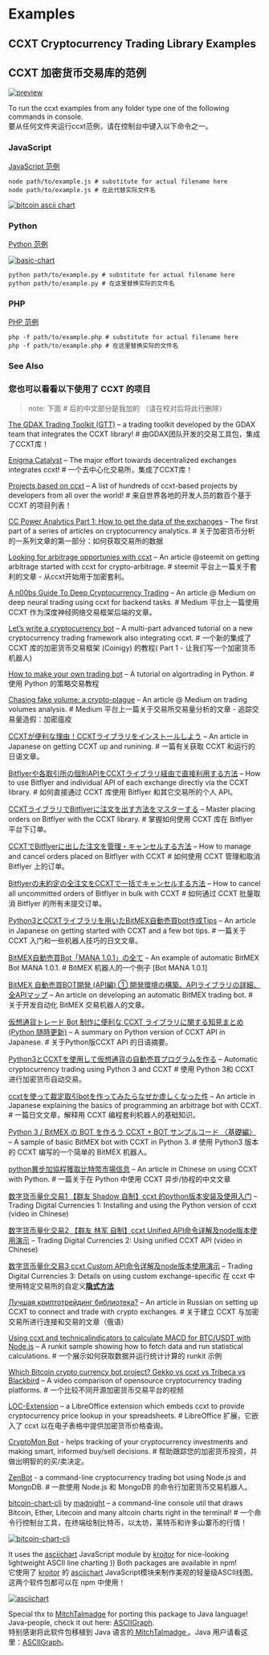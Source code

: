 # Examples

## CCXT Cryptocurrency Trading Library Examples

## CCXT 加密货币交易库的范例

[![preview](https://user-images.githubusercontent.com/1294454/31798504-ca2af4cc-b53c-11e7-946c-620d744f6d16.gif)](https://user-images.githubusercontent.com/1294454/31798504-ca2af4cc-b53c-11e7-946c-620d744f6d16.gif)

To run the ccxt examples from any folder type one of the following commands in console.  
要从任何文件夹运行ccxt范例，请在控制台中键入以下命令之一。

### JavaScript

[JavaScript 范例](https://github.com/ccxt/ccxt/tree/master/examples/js)

```text
node path/to/example.js # substitute for actual filename here
node path/to/example.js # 在此代替实际文件名
```

[![bitcoin ascii chart](https://user-images.githubusercontent.com/1294454/29673849-156f58c6-88f9-11e7-8955-fb3f37467234.png)](https://user-images.githubusercontent.com/1294454/29673849-156f58c6-88f9-11e7-8955-fb3f37467234.png)

### Python

[Python 范例](https://github.com/ccxt/ccxt/tree/master/examples/py)

[![basic-chart](https://user-images.githubusercontent.com/1294454/29979754-6d62354c-8f4f-11e7-9e0a-22e87b4a093b.jpg)](https://user-images.githubusercontent.com/1294454/29979754-6d62354c-8f4f-11e7-9e0a-22e87b4a093b.jpg)

```text
python path/to/example.py # substitute for actual filename here
python path/to/example.py # 在这里替换实际的文件名
```

### PHP

[PHP 范例](https://github.com/ccxt/ccxt/tree/master/examples/php)

```text
php -f path/to/example.php # substitute for actual filename here
php -f path/to/example.php # 在这里替换实际的文件名
```

### See Also

### 您也可以看看以下使用了 CCXT 的项目

> note: 下面 \# 后的中文部分是我加的 （请在校对后将此行删除）

[The GDAX Trading Toolkit \(GTT\)](https://github.com/coinbase/gdax-tt) – a trading toolkit developed by the GDAX team that integrates the CCXT library! \# 由GDAX团队开发的交易工具包，集成了CCXT库！

[Enigma Catalyst](https://blog.enigma.co/enigma-announces-catalyst-0-4-our-biggest-release-yet-fa31a5ffa4b1) – The major effort towards decentralized exchanges integrates ccxt! \# 一个去中心化交易所，集成了CCXT库！

[Projects based on ccxt](https://github.com/ccxt/ccxt/network/dependents) – A list of hundreds of ccxt-based projects by developers from all over the world! \# 来自世界各地的开发人员的数百个基于 CCXT 的项目列表！

[CC Power Analytics Part 1: How to get the data of the exchanges](https://www.linkedin.com/pulse/part-1-cc-power-analytics-how-get-data-exchanges-steve-rein/) – The first part of a series of articles on cryptocurrency analytics. \# 关于加密货币分析的一系列文章的第一部分：如何获取交易所的数据

[Looking for arbitrage opportunies with ccxt](https://steemit.com/steemdev/@codewithcheese/looking-for-arbitrage-opportunies-with-javascript-library-cctx-supporting-70-exchanges) – An article @steemit on getting arbitrage started with ccxt for crypto-arbitrage. \# steemit 平台上一篇关于套利的文章 - 从ccxt开始用于加密套利。

[A n00bs Guide To Deep Cryptocurrency Trading](https://medium.com/@LeonFedden/deep-cryptocurrency-trading-1e64af6d280a) – An article @ Medium on deep neural trading using ccxt for backend tasks. \# Medium 平台上一篇使用 CCXT 作为深度神经网络交易框架后端的文章。

[Let’s write a cryptocurrency bot](https://medium.com/@joeldg/an-advanced-tutorial-a-new-crypto-currency-trading-bot-boilerplate-framework-e777733607ae) – A multi-part advanced tutorial on a new cryptocurrency trading framework also integrating ccxt. \# 一个新的集成了 CCXT 库的加密货币交易框架 \(Coinigy\) 的教程\( Part 1 - 让我们写一个加密货币机器人\)

[How to make your own trading bot](https://codeburst.io/how-to-make-your-own-trading-bot-83b5c6e35036) – A tutorial on algortrading in Python. \# 使用 Python 的策略交易教程

[Chasing fake volume: a crypto-plague](https://medium.com/@sylvainartplayribes/chasing-fake-volume-a-crypto-plague-ea1a3c1e0b5e) – An article @ Medium on trading volumes analysis. \# Medium 平台上一篇关于交易所交易量分析的文章 - 追踪交易量造假：加密瘟疫

[CCXTが便利な理由！CCXTライブラリをインストールしよう](https://ryota-trade.com/?p=476) – An article in Japanese on getting CCXT up and runining. \# 一篇有关获取 CCXT 和运行的日语文章。

[Bitflyerや各取引所の個別APIをCCXTライブラリ経由で直接利用する方法](https://ryota-trade.com/?p=629) – How to use Bitflyer and individual API of each exchange directly via the CCXT library. \# 如何直接通过 CCXT 库使用 Bitflyer 和其它交易所的个人 API。

[CCXTライブラリでBitflyerに注文を出す方法をマスターする](https://ryota-trade.com/?p=662) – Master placing orders on Bitflyer with the CCXT library. \# 掌握如何使用 CCXT 库在 Bitflyer 平台下订单。

[CCXTでBitflyerに出した注文を管理・キャンセルする方法](https://ryota-trade.com/?p=759) – How to manage and cancel orders placed on Bitflyer with CCXT \# 如何使用 CCXT 管理和取消 Bitflyer 上的订单。

[Bitflyerの未約定の全注文をCCXTで一括でキャンセルする方法](https://ryota-trade.com/?p=833) – How to cancel all uncommitted orders of Bitflyer in bulk with CCXT \# 如何通过 CCXT 批量取消 Bitflyer 的所有未提交订单。

[Python3とCCXTライブラリを用いたBitMEX自動売買bot作成Tips](https://note.mu/akagami/n/n0af0a96c261f) – An article in Japanese on getting started with CCXT and a few bot tips. \# 一篇关于 CCXT 入门和一些机器人技巧的日文文章。

[BitMEX自動売買Bot「MANA 1.0.1」の全て](https://note.mu/moycoin/n/n6f585ea854d4) – An example of automatic BitMEX Bot MANA 1.0.1. \# BitMEX 机器人的一个例子 \[Bot MANA 1.0.1\]

[BitMEX 自動売買BOT開発 \(API編\) ① 開発環境の構築、APIライブラリの詳細、全APIマップ](https://note.mu/mazmex7/n/n1a3a0293ce82) – An article on developing an automatic BitMEX trading bot. \# 关于开发自动化 BitMEX 交易机器人的文章。

[仮想通貨トレード Bot 制作に便利な CCXT ライブラリに関する知見まとめ \(Python 随時更新\)](http://www.stray-scrapbook.work/entry/2018/04/03/205700) – A summary on Python version of CCXT API in Japanese. \# 关于Python版CCXT API 的日语摘要。

[Python3とCCXTを使用して仮想通貨の自動売買プログラムを作る](http://www.hacky.xyz/entry/2018/03/18/200822) – Automatic cryptocurrency trading using Python 3 and CCXT \# 使用 Python 3和 CCXT 进行加密货币自动交易。

[ccxtを使って裁定取引botを作ってみたらなぜか虚しくなった件](https://qiita.com/reon777/items/21ed87f19cdd50f08bd9) – An article in Japanese explaining the basics of programming an arbitrage bot with CCXT. \# 一篇日文文章，解释用 CCXT 编程套利机器人的基础知识。

[Python 3 / BitMEX の BOT を作ろう CCXT + BOT サンプルコード 〈基礎編〉](https://note.mu/mman/n/n5a9083864335) – A sample of basic BitMEX bot with CCXT in Python 3. \# 使用 Python3 版本的 CCXT 编写的一个简单的 BitMEX 机器人。

[python異步加協程獲取比特幣市場信息](https://hk.saowen.com/a/18a648f24d6e7f54981e9db4411b56730a35dd2b3b27519083543bcd6198cd27) – An article in Chinese on using CCXT with Python. \# 一篇关于在 Python 中使用 CCXT 异步/协程的中文文章

[数字货币量化交易1 【群友 Shadow 自制】ccxt 的python版本安装及使用入门](https://www.bilibili.com/video/av21795165) – Trading Digital Currencies 1: Installing and using the Python version of ccxt \(video in Chinese\)

[数字货币量化交易2 【群友 林军 自制】ccxt Unified API命令详解及node版本使用演示](https://www.bilibili.com/video/av21842290) – Trading Digital Currencies 2: Using unified CCXT API \(video in Chinese\)

[数字货币量化交易3 ccxt Custom API命令详解及node版本使用演示](https://www.bilibili.com/video/av21842988) – Trading Digital Currencies 3: Details on using custom exchange-specific 在 ccxt 中使用特定交易所的自定义[**隐式方法**](https://github.com/ccxt/ccxt/wiki/Manual#implicit-api-methods)

[Лучшая криптотрейдинг библиотека?](http://medium.com/@vladthelittleone/%D0%BB%D1%83%D1%87%D1%88%D0%B0%D1%8F-%D0%BA%D1%80%D0%B8%D0%BF%D1%82%D0%BE%D1%82%D1%80%D0%B5%D0%B9%D0%B4%D0%B8%D0%BD%D0%B3-%D0%B1%D0%B8%D0%B1%D0%BB%D0%B8%D0%BE%D1%82%D0%B5%D0%BA%D0%B0-67e308f96c1f) – An article in Russian on setting up CCXT to connect and trade with crypto exchanges. \# 关于建立 CCXT 与加密交易所进行连接和交易的文章（俄语）

[Using ccxt and technicalindicators to calculate MACD for BTC/USDT with Node.js](https://runkit.com/dhilipb/macd-for-btc-usdt) – A runkit sample showing how to fetch data and run statistical calculations. \# 一个展示如何获取数据并运行统计计算的 runkit 示例

[Which Bitcoin crypto currency bot project? Gekko vs ccxt vs Tribeca vs Blackbird](https://www.youtube.com/watch?v=Bn2p-nkbVdE) – A video comparison of opensource cryptocurrency trading platforms. \# 一个比较不同开源加密货币交易平台的视频

[LOC-Extension](https://github.com/walkjivefly/LOC-Extension) – a LibreOffice extension which embeds ccxt to provide cryptocurrency price lookup in your spreadsheets. \# LibreOffice 扩展，它嵌入了 ccxt 以在电子表格中提供加密货币价格查询。

[CryptoMon Bot](https://github.com/jchristov/cryptomon-bot) - helps tracking of your cryptocurrency investments and making smart, informed buy/sell decisions. \# 帮助跟踪您的加密货币投资，并做出明智的的买/卖决定。

[ZenBot](https://github.com/carlos8f/zenbot) - a command-line cryptocurrency trading bot using Node.js and MongoDB. \# 一款使用 Node.js 和 MongoDB 的命令行加密货币交易机器人。

[bitcoin-chart-cli](https://github.com/madnight/bitcoin-chart-cli) by [madnight](https://github.com/madnight) – a command-line console util that draws Bitcoin, Ether, Litecoin and many altcoin charts right in the terminal! \# 一个命令行控制台工具，在终端绘制比特币，以太坊，莱特币和许多山寨币的行情！

[![bitcoin-chart-cli](https://camo.githubusercontent.com/494806efd925c4cd56d8370c1d4e8b751812030a/68747470733a2f2f692e696d6775722e636f6d2f635474467879362e706e67)](https://camo.githubusercontent.com/494806efd925c4cd56d8370c1d4e8b751812030a/68747470733a2f2f692e696d6775722e636f6d2f635474467879362e706e67)

It uses the [asciichart](https://github.com/kroitor/asciichart) JavaScript module by [kroitor](https://github.com/kroitor) for nice-looking lightweight ASCII line charting \)\) Both packages are available in npm!  
它使用了 [kroitor](https://github.com/kroitor) 的 [asciichart](https://github.com/kroitor/asciichart) JavaScript模块来制作美观的轻量级ASCII线图。这两个软件包都可以在 npm 中使用！

[![asciichart](https://cloud.githubusercontent.com/assets/1294454/22818709/9f14e1c2-ef7f-11e6-978f-34b5b595fb63.png)](https://cloud.githubusercontent.com/assets/1294454/22818709/9f14e1c2-ef7f-11e6-978f-34b5b595fb63.png)

Special thx to [MitchTalmadge](https://github.com/MitchTalmadge) for porting this package to Java language! Java-people, check it out here: [ASCIIGraph](https://github.com/MitchTalmadge/ASCIIGraph).  
特别感谢将此软件包移植到 Java 语言的[ MitchTalmadge ](https://github.com/MitchTalmadge)。Java 用户请看这里：[ASCIIGraph](https://github.com/MitchTalmadge/ASCIIGraph)。

